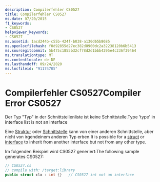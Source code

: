 ```yaml
---
description: Compilerfehler CS0527
title: Compilerfehler CS0527
ms.date: 07/20/2015
f1_keywords:
- CS0527
helpviewer_keywords:
- CS0527
ms.assetid: 1acd244b-c55b-424f-b038-a130d65b8685
ms.openlocfilehash: f0d92855d27ec382d0900dc2a32238120b6b5413
ms.sourcegitcommit: 5b475c1855b32cf78d2d1bbb4295e4c236f39464
ms.translationtype: MT
ms.contentlocale: de-DE
ms.lasthandoff: 09/24/2020
ms.locfileid: "91174705"
---
```

# <a name="compiler-error-cs0527"></a><span data-ttu-id="0842b-103">Compilerfehler CS0527</span><span class="sxs-lookup"><span data-stu-id="0842b-103">Compiler Error CS0527</span></span>

<span data-ttu-id="0842b-104">Der Typ "Typ" in der Schnittstellenliste ist keine Schnittstelle.</span><span class="sxs-lookup"><span data-stu-id="0842b-104">Type 'type' in interface list is not an interface</span></span>  
  
 <span data-ttu-id="0842b-105">Eine [Struktur](../language-reference/builtin-types/struct.md) oder [Schnittstelle](../language-reference/keywords/interface.md) kann von einer anderen Schnittstelle, aber nicht von irgendeinem anderen Typ erben.</span><span class="sxs-lookup"><span data-stu-id="0842b-105">It is possible for a [struct](../language-reference/builtin-types/struct.md) or [interface](../language-reference/keywords/interface.md) to inherit from another interface but not from any other type.</span></span>  
  
 <span data-ttu-id="0842b-106">Im folgenden Beispiel wird CS0527 generiert:</span><span class="sxs-lookup"><span data-stu-id="0842b-106">The following sample generates CS0527:</span></span>  
  
```csharp  
// CS0527.cs  
// compile with: /target:library  
public struct clx : int {}   // CS0527 int not an interface  
```
